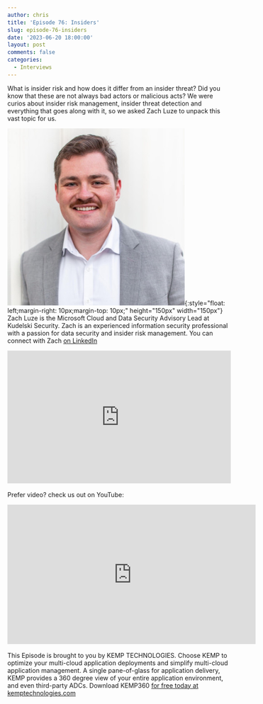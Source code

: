 ```yaml
---
author: chris
title: 'Episode 76: Insiders'
slug: episode-76-insiders
date: '2023-06-20 18:00:00'
layout: post
comments: false
categories:
  - Interviews
---
```


What is insider risk and how does it differ from an insider threat? Did you know that these are not always bad actors or malicious acts? We were curios about insider risk management, insider threat detection and everything that goes along with it, so we asked Zach Luze to unpack this vast topic for us.

![Zach](/images/uploads/2023/06/zach.jpeg){:style="float: left;margin-right: 10px;margin-top: 10px;" height="150px" width="150px"} Zach Luze is the Microsoft Cloud and Data Security Advisory Lead at Kudelski Security. Zach is an experienced information security professional with a passion for data security and insider risk management. You can connect with Zach [on LinkedIn](https://www.linkedin.com/in/zachluze/)

<p><iframe width="100%" height="300" scrolling="no" frameborder="no" allow="autoplay" src="https://w.soundcloud.com/player/?url=https%3A//api.soundcloud.com/tracks/1546726750&color=%23ff5500&auto_play=false&hide_related=false&show_comments=true&show_user=true&show_reposts=false&show_teaser=true&visual=true"></iframe></p>

Prefer video? check us out on YouTube:

<p><iframe width="560" height="315" src="https://www.youtube.com/embed/IGKt0jiezE0" title="YouTube video player" frameborder="0" allow="accelerometer; autoplay; clipboard-write; encrypted-media; gyroscope; picture-in-picture; web-share" allowfullscreen></iframe></p>

This Episode is brought to you by KEMP TECHNOLOGIES. Choose KEMP to optimize your multi-cloud application deployments and simplify multi-cloud application management. A single pane-of-glass for application delivery, KEMP provides a 360 degree view of your entire application environment, and even third-party ADCs. Download KEMP360 [for free today at kemptechnologies.com](https://kempte.ch/2MYXjew)
